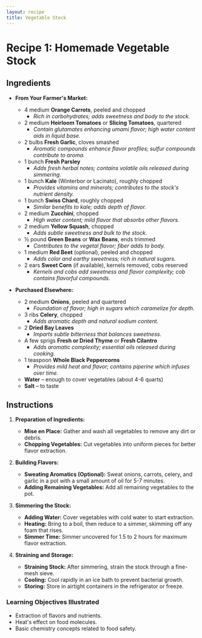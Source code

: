 ```yaml
---
layout: recipe
title: Vegetable Stock
---
```


# **Recipe 1: Homemade Vegetable Stock**

## **Ingredients**

- **From Your Farmer's Market:**
    - 4 medium **Orange Carrots**, peeled and chopped
        - *Rich in carbohydrates; adds sweetness and body to the stock.*
    - 2 medium **Heirloom Tomatoes** or **Slicing Tomatoes**, quartered
        - *Contain glutamates enhancing umami flavor; high water content aids in liquid base.*
    - 2 bulbs **Fresh Garlic**, cloves smashed
        - *Aromatic compounds enhance flavor profiles; sulfur compounds contribute to aroma.*
    - 1 bunch **Fresh Parsley**
        - *Adds fresh herbal notes; contains volatile oils released during simmering.*
    - 1 bunch **Kale** (Winterbor or Lacinato), roughly chopped
        - *Provides vitamins and minerals; contributes to the stock's nutrient density.*
    - 1 bunch **Swiss Chard**, roughly chopped
        - *Similar benefits to kale; adds depth of flavor.*
    - 2 medium **Zucchini**, chopped
        - *High water content; mild flavor that absorbs other flavors.*
    - 2 medium **Yellow Squash**, chopped
        - *Adds subtle sweetness and bulk to the stock.*
    - ½ pound **Green Beans** or **Wax Beans**, ends trimmed
        - *Contributes to the vegetal flavor; fiber adds to body.*
    - 1 medium **Red Beet** (optional), peeled and chopped
        - *Adds color and earthy sweetness; rich in natural sugars.*
    - 2 ears **Sweet Corn** (if available), kernels removed, cobs reserved
        - *Kernels and cobs add sweetness and flavor complexity; cob contains flavorful compounds.*

- **Purchased Elsewhere:**
    - 2 medium **Onions**, peeled and quartered
        - *Foundation of flavor; high in sugars which caramelize for depth.*
    - 3 ribs **Celery**, chopped
        - *Adds aromatic depth and natural sodium content.*
    - 2 **Dried Bay Leaves**
        - *Imparts subtle bitterness that balances sweetness.*
    - A few sprigs **Fresh or Dried Thyme** or **Fresh Cilantro**
        - *Adds aromatic complexity; essential oils released during cooking.*
    - 1 teaspoon **Whole Black Peppercorns**
        - *Provides mild heat and flavor; contains piperine which infuses over time.*
    - **Water** – enough to cover vegetables (about 4-6 quarts)
    - **Salt** – to taste

## **Instructions**

1. **Preparation of Ingredients:**
    - **Mise en Place:** Gather and wash all vegetables to remove any dirt or debris.
    - **Chopping Vegetables:** Cut vegetables into uniform pieces for better flavor extraction.

2. **Building Flavors:**
    - **Sweating Aromatics (Optional):** Sweat onions, carrots, celery, and garlic in a pot with a small amount of oil for 5-7 minutes.
    - **Adding Remaining Vegetables:** Add all remaining vegetables to the pot.

3. **Simmering the Stock:**
    - **Adding Water:** Cover vegetables with cold water to start extraction.
    - **Heating:** Bring to a boil, then reduce to a simmer, skimming off any foam that rises.
    - **Simmer Time:** Simmer uncovered for 1.5 to 2 hours for maximum flavor extraction.

4. **Straining and Storage:**
    - **Straining Stock:** After simmering, strain the stock through a fine-mesh sieve.
    - **Cooling:** Cool rapidly in an ice bath to prevent bacterial growth.
    - **Storing:** Store in airtight containers in the refrigerator or freeze.

### **Learning Objectives Illustrated**
- Extraction of flavors and nutrients.
- Heat's effect on food molecules.
- Basic chemistry concepts related to food safety.  
